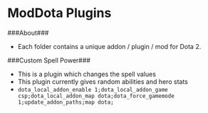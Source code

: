 ModDota Plugins
=====

###About###
 - Each folder contains a unique addon / plugin / mod for Dota 2.

###Custom Spell Power###
 - This is a plugin which changes the spell values
 - This plugin currently gives random abilities and hero stats
 - `dota_local_addon_enable 1;dota_local_addon_game csp;dota_local_addon_map dota;dota_force_gamemode 1;update_addon_paths;map dota;`
